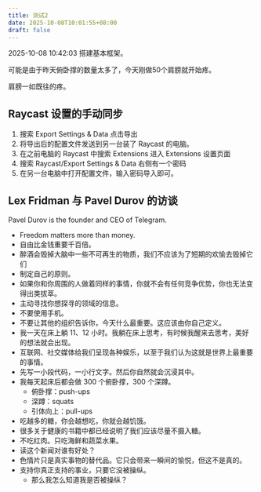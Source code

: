 ```yaml
---
title: 测试2
date: 2025-10-08T10:01:55+08:00
draft: false
---
```

2025-10-08 10:42:03 搭建基本框架。

可能是由于昨天俯卧撑的数量太多了，今天刚做50个肩膀就开始疼。

肩膀一如既往的疼。

## Raycast 设置的手动同步

1. 搜索 Export Settings & Data 点击导出
2. 将导出后的配置文件发送到另一台装了 Raycast 的电脑。
3. 在之前电脑的 Raycast 中搜索 Extensions 进入 Extensions 设置页面
4. 搜索 Raycast/Export Settings & Data 右侧有一个密码
5. 在另一台电脑中打开配置文件，输入密码导入即可。

## Lex Fridman 与 Pavel Durov 的访谈

Pavel Durov is the founder and CEO of Telegram.

- Freedom matters more than money.
- 自由比金钱重要千百倍。
- 醉酒会毁掉大脑中一些不可再生的物质，我们不应该为了短期的欢愉去毁掉它们
- 制定自己的原则。
- 如果你和你周围的人做着同样的事情，你就不会有任何竞争优势，你也无法变得出类拔萃。
- 主动寻找你想探寻的领域的信息。
- 不要使用手机。
- 不要让其他的组织告诉你，今天什么最重要。这应该由你自己定义。
- 我一天在床上躺 11、12 小时。我躺在床上思考，有时候我醒来去思考，美好的想法就会出现。
- 互联网、社交媒体给我们呈现各种娱乐，以至于我们认为这就是世界上最重要的事情。
- 先写一小段代码，一小行文字。然后你自然就会沉浸其中。
- 我每天起床后都会做 300 个俯卧撑，300 个深蹲。
  - 俯卧撑：push-ups
  - 深蹲：squats
  - 引体向上：pull-ups
- 吃越多的糖，你会越想吃，你就会越饥饿。
- 很多关于健康的书籍中都已经说明了我们应该尽量不摄入糖。
- 不吃红肉。只吃海鲜和蔬菜水果。
- 读这个新闻对谁有好处？
- 色情片只是真实事物的替代品。它只会带来一瞬间的愉悦，但这不是真的。
- 支持你真正支持的事业，只要它没被操纵。
  - 那么我怎么知道我是否被操纵？
